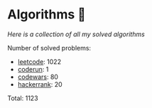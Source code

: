 # Algorithms 🏯

_Here is a collection of all my solved algorithms_

Number of solved problems:
- [leetcode](https://leetcode.com): 1022
- [coderun](https://coderun.yandex.ru/): 1
- [codewars](https://www.codewars.com): 80
- [hackerrank](https://www.hackerrank.com): 20

Total: 1123
